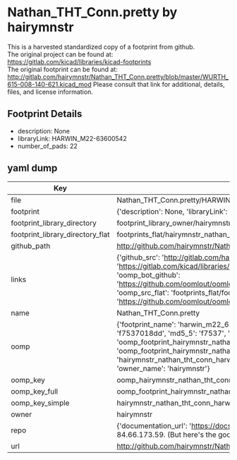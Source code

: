 # Nathan_THT_Conn.pretty by hairymnstr  
This is a harvested standardized copy of a footprint from github.  
The original project can be found at:  
https://gitlab.com/kicad/libraries/kicad-footprints  
The original footprint can be found at:
http://gitlab.com/hairymnstr/Nathan_THT_Conn.pretty/blob/master/WURTH_615-008-140-621.kicad_mod
Please consult that link for additional, details, files, and license information.  
## Footprint Details
* description: None  
* libraryLink: HARWIN_M22-63600542  
* number_of_pads: 22  
## yaml dump  
| Key | Value |  
| --- | --- |  
| file | Nathan_THT_Conn.pretty/HARWIN_M22-63600542.kicad_mod |  
| footprint | {'description': None, 'libraryLink': 'HARWIN_M22-63600542', 'number_of_pads': 22} |  
| footprint_library_directory | footprint_library_owner/hairymnstr_Nathan_THT_Conn.pretty |  
| footprint_library_directory_flat | footprints_flat/hairymnstr_nathan_tht_conn_harwin_m22_63600542/working |  
| github_path | http://github.com/hairymnstr/Nathan_THT_Conn.pretty/blob/master/HARWIN_M22-63600542.kicad_mod |  
| links | {'github_src': 'http://gitlab.com/hairymnstr/Nathan_THT_Conn.pretty/blob/master/WURTH_615-008-140-621.kicad_mod', 'github_src_repo': 'https://gitlab.com/kicad/libraries/kicad-footprints', 'oomp_bot': 'footprints/hairymnstr_nathan_tht_conn_harwin_m22_63600542/working', 'oomp_bot_github': 'https://github.com/oomlout/oomlout_oomp_footprint_bot/tree/main/footprints/hairymnstr_nathan_tht_conn_harwin_m22_63600542/working', 'oomp_src_flat': 'footprints_flat/footprints_flat/hairymnstr_nathan_tht_conn_harwin_m22_63600542/working', 'oomp_src_flat_github': 'https://github.com/oomlout/oomlout_oomp_footprint_src/tree/main/footprints_flat/hairymnstr_nathan_tht_conn_harwin_m22_63600542/working'} |  
| name | Nathan_THT_Conn.pretty |  
| oomp | {'footprint_name': 'harwin_m22_63600542', 'library_name': 'nathan_tht_conn', 'md5': 'f7537018dd1613a21dabce61f1b91b06', 'md5_10': 'f7537018dd', 'md5_5': 'f7537', 'md5_6': 'f75370', 'oomp_key': 'oomp_hairymnstr_nathan_tht_conn_harwin_m22_63600542', 'oomp_key_extra': 'oomp_footprint_hairymnstr_nathan_tht_conn_harwin_m22_63600542', 'oomp_key_full': 'oomp_footprint_hairymnstr_nathan_tht_conn_harwin_m22_63600542_f75370', 'oomp_key_simple': 'hairymnstr_nathan_tht_conn_harwin_m22_63600542', 'original_filename': 'Nathan_THT_Conn.pretty/HARWIN_M22-63600542.kicad_mod', 'owner_name': 'hairymnstr'} |  
| oomp_key | oomp_hairymnstr_nathan_tht_conn_harwin_m22_63600542 |  
| oomp_key_full | oomp_footprint_hairymnstr_nathan_tht_conn_harwin_m22_63600542 |  
| oomp_key_simple | hairymnstr_nathan_tht_conn_harwin_m22_63600542 |  
| owner | hairymnstr |  
| repo | {'documentation_url': 'https://docs.github.com/rest/overview/resources-in-the-rest-api#rate-limiting', 'message': "API rate limit exceeded for 84.66.173.59. (But here's the good news: Authenticated requests get a higher rate limit. Check out the documentation for more details.)"} |  
| url | http://github.com/hairymnstr/Nathan_THT_Conn.pretty |  

